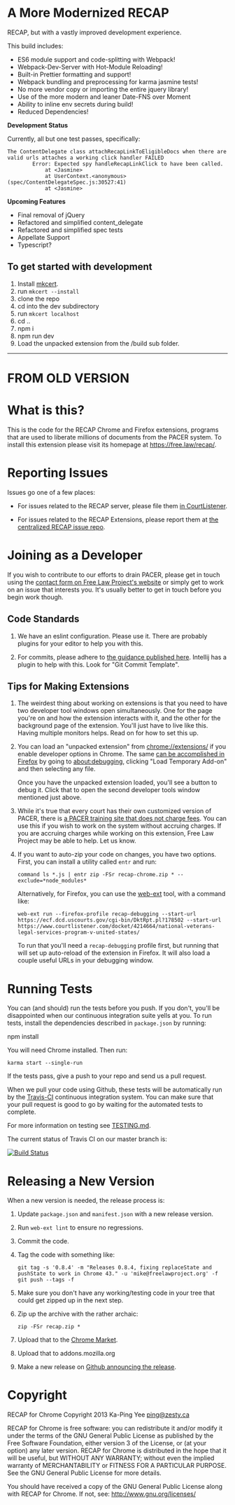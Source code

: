 # A More Modernized RECAP

RECAP, but with a vastly improved development experience.

This build includes:

- ES6 module support and code-splitting with Webpack!
- Webpack-Dev-Server with Hot-Module Reloading!
- Built-in Prettier formatting and support!
- Webpack bundling and preprocessing for karma jasmine tests!
- No more vendor copy or importing the entire jquery library!
- Use of the more modern and leaner Date-FNS over Moment
- Ability to inline env secrets during build!
- Reduced Dependencies!

**Development Status**

Currently, all but one test passes, specifically:

```
The ContentDelegate class attachRecapLinkToEligibleDocs when there are valid urls attaches a working click handler FAILED
        Error: Expected spy handleRecapLinkClick to have been called.
            at <Jasmine>
            at UserContext.<anonymous> (spec/ContentDelegateSpec.js:30527:41)
            at <Jasmine>
```

**Upcoming Features**

- Final removal of jQuery
- Refactored and simplified content_delegate
- Refactored and simplified spec tests
- Appellate Support
- Typescript?

## To get started with development

1. Install [mkcert](https://github.com/FiloSottile/mkcert).
2. run `mkcert --install`
3. clone the repo
4. cd into the dev subdirectory
5. run `mkcert localhost`
6. cd ..
7. npm i
8. npm run dev
9. Load the unpacked extension from the /build sub folder. 

---

# FROM OLD VERSION

# What is this?

This is the code for the RECAP Chrome and Firefox extensions, programs that are
used to liberate millions of documents from the PACER system. To install this extension
please visit its homepage at https://free.law/recap/.

# Reporting Issues

Issues go one of a few places:

- For issues related to the RECAP server, please file them [in
  CourtListener][cl].

- For issues related to the RECAP Extensions, please report them at [the
  centralized RECAP issue repo][recap-issues].

# Joining as a Developer

If you wish to contribute to our efforts to drain PACER, please get in touch using the [contact form on Free Law Project's website][contact] or simply get to work on an issue that interests you. It's usually better to get in touch before you begin work though.

## Code Standards

1. We have an eslint configuration. Please use it. There are probably plugins for your editor to help you with this.

1. For commits, please adhere to [the guidance published here][commits]. Intellij has a plugin to help with this. Look for "Git Commit Template".

## Tips for Making Extensions

1.  The weirdest thing about working on extensions is that you need to have two developer tool windows open simultaneously. One for the page you're on and how the extension interacts with it, and the other for the background page of the extension. You'll just have to live like this. Having multiple monitors helps. Read on for how to set this up.

1.  You can load an "unpacked extension" from [chrome://extensions/][c] if you enable developer options in Chrome. The same [can be accomplished in Firefox][tempff] by going to [about:debugging][abtdbg], clicking "Load Temporary Add-on" and then selecting any file.

    Once you have the unpacked extension loaded, you'll see a button to debug it. Click that to open the second developer tools window mentioned just above.

1.  While it's true that every court has their own customized version of PACER, there is [a PACER training site that does not charge fees][trainwreck]. You can use this if you wish to work on the system without accruing charges. If you are accruing charges while working on this extension, Free Law Project may be able to help. Let us know.

1.  If you want to auto-zip your code on changes, you have two options. First, you can install a utility called `entr` and run:

        command ls *.js | entr zip -FSr recap-chrome.zip * --exclude=*node_modules*

    Alternatively, for Firefox, you can use the [web-ext][we] tool, with a command like:

        web-ext run --firefox-profile recap-debugging --start-url https://ecf.dcd.uscourts.gov/cgi-bin/DktRpt.pl?178502 --start-url https://www.courtlistener.com/docket/4214664/national-veterans-legal-services-program-v-united-states/

    To run that you'll need a `recap-debugging` profile first, but running that will set up auto-reload of the extension in Firefox. It will also load a couple useful URLs in your debugging window.

# Running Tests

You can (and should) run the tests before you push. If you don't, you'll be disappointed when our continuous integration suite yells at you. To run tests, install the dependencies described in `package.json` by running:

npm install

You will need Chrome installed. Then run:

    karma start --single-run

If the tests pass, give a push to your repo and send us a pull request.

When we pull your code using Github, these tests will be automatically run by
the [Travis-CI][tci] continuous integration system. You can make sure that your
pull request is good to go by waiting for the automated tests to complete.

For more information on testing see [TESTING.md][testingmd].

The current status of Travis CI on our master branch is:

[![Build Status](https://travis-ci.org/freelawproject/recap-chrome.svg?branch=master)][12]

# Releasing a New Version

When a new version is needed, the release process is:

1.  Update `package.json` and `manifest.json` with a new release version.
1.  Run `web-ext lint` to ensure no regressions.
1.  Commit the code.
1.  Tag the code with something like:

        git tag -s '0.8.4' -m "Releases 0.8.4, fixing replaceState and pushState to work in Chrome 43." -u 'mike@freelawproject.org' -f
        git push --tags -f

1.  Make sure you don't have any working/testing code in your tree that could get zipped up in the next step.
1.  Zip up the archive with the rather archaic:

        zip -FSr recap.zip *

1.  Upload that to the [Chrome Market][market].
1.  Upload that to addons.mozilla.org
1.  Make a new release on [Github announcing the release][ghtags].

# Copyright

RECAP for Chrome
Copyright 2013 Ka-Ping Yee <ping@zesty.ca>

RECAP for Chrome is free software: you can redistribute it and/or modify it
under the terms of the GNU General Public License as published by the Free
Software Foundation, either version 3 of the License, or (at your option)
any later version. RECAP for Chrome is distributed in the hope that it will
be useful, but WITHOUT ANY WARRANTY; without even the implied warranty of
MERCHANTABILITY or FITNESS FOR A PARTICULAR PURPOSE. See the GNU General
Public License for more details.

You should have received a copy of the GNU General Public License along with
RECAP for Chrome. If not, see: http://www.gnu.org/licenses/

[1]: https://chrome.google.com/webstore/detail/recap/oiillickanjlaeghobeeknbddaonmjnc
[contact]: http://free.law/contact/
[12]: https://travis-ci.org/freelawproject/recap-chrome
[tci]: https://travis-ci.org/
[trainwreck]: https://dcecf.psc.uscourts.gov/cgi-bin/login.pl
[testingmd]: https://github.com/freelawproject/recap-chrome/blob/master/TESTING.md
[market]: https://chrome.google.com/webstore/developer/edit/oiillickanjlaeghobeeknbddaonmjnc?authuser=3#
[ghtags]: https://github.com/freelawproject/recap-chrome/releases/new
[csv-json]: https://court-version-scraper.herokuapp.com/courts.json
[csv-html]: https://court-version-scraper.herokuapp.com/
[ad]: https://github.com/audiodude
[c]: chrome://extensions/
[we]: https://github.com/mozilla/web-ext/
[abtdbg]: about:debugging
[tempff]: https://developer.mozilla.org/en-US/Add-ons/WebExtensions/Temporary_Installation_in_Firefox
[cl]: https://github.com/freelawproject/courtlistener/issues/new
[recap-issues]: https://github.com/freelawproject/recap/issues
[commits]: https://github.com/angular/angular.js/blob/master/DEVELOPERS.md#-git-commit-guidelines
